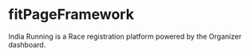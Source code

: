 # fitPageFramework
India Running is a Race registration platform powered by the Organizer dashboard.
